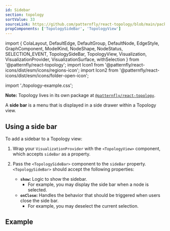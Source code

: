 ```yaml
---
id: Sidebar
section: topology
sortValue: 33
sourceLink: https://github.com/patternfly/react-topology/blob/main/packages/module/patternfly-docs/content/examples/TopologySidebarDemo.tsx
propComponents: ['TopologySideBar', 'TopologyView']
---
```


import {
  ColaLayout,
  DefaultEdge,
  DefaultGroup,
  DefaultNode,
  EdgeStyle,
  GraphComponent,
  ModelKind,
  NodeShape,
  NodeStatus,
  SELECTION_EVENT,
  TopologySideBar,
  TopologyView,
  Visualization,
  VisualizationProvider,
  VisualizationSurface,
  withSelection
} from '@patternfly/react-topology';
import Icon1 from '@patternfly/react-icons/dist/esm/icons/regions-icon';
import Icon2 from '@patternfly/react-icons/dist/esm/icons/folder-open-icon';

import './topology-example.css';

**Note:** Topology lives in its own package at [`@patternfly/react-topology`](https://www.npmjs.com/package/@patternfly/react-topology).

A **side bar** is a menu that is displayed in a side drawer within a Topology view.

## Using a side bar

To add a sidebar to a Topology view: 

1. Wrap your `VisualizationProvider` with the `<TopologyView>` component, which accepts `sideBar` as a property.

1. Pass the `<TopologySideBar>` component to the `sideBar` property. `<TopologySideBar>` should accept the following properties:
    - **`show`:** Logic to show the sidebar. 
      - For example, you may display the side bar when a node is selected.
    - **`onClose`:** Handles the behavior that should be triggered when users close the side bar. 
      - For example, you may deselect the current selection.

## Example

```ts file='./TopologySidebarDemo.tsx'
```
